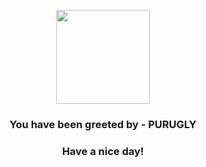 <p align="center">
            <img src="https://raw.githubusercontent.com/PokeAPI/sprites/master/sprites/pokemon/432.png" width="150" height="150">
          </p>
          <h3 align="center">You have been greeted by - <b>PURUGLY</b></h3>
          <h3 align="center">Have a nice day!</h3>
